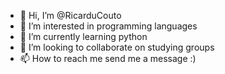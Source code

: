- 👋 Hi, I’m @RicarduCouto
- 👀 I’m interested in programming languages
- 🌱 I’m currently learning python 
- 💞️ I’m looking to collaborate on studying groups 
- 📫 How to reach me send me a message :) 

<!---
RicarduCouto/RicarduCouto is a ✨ special ✨ repository because its `README.md` (this file) appears on your GitHub profile.
You can click the Preview link to take a look at your changes.
--->
